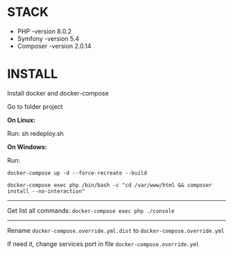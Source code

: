 STACK
============================================
* PHP -version 8.0.2
* Symfony -version 5.4
* Composer -version 2.0.14

INSTALL
============================================
Install docker and docker-compose

Go to folder project

**On Linux:**
   
Run: sh redeploy.sh

**On Windows:**

Run:

`docker-compose up -d --force-recreate --build`

`docker-compose exec php /bin/bash -c "cd /var/www/html && composer install --no-interaction"`

---
Get list all commands: `docker-compose exec php ./console`

---
Rename `docker-compose.override.yml.dist` to `docker-compose.override.yml`

If need it, change services port in file `docker-compose.override.yml`
